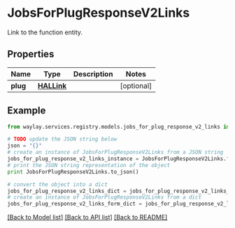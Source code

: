 # JobsForPlugResponseV2Links

Link to the function entity.

## Properties

Name | Type | Description | Notes
------------ | ------------- | ------------- | -------------
**plug** | [**HALLink**](HALLink.md) |  | [optional] 

## Example

```python
from waylay.services.registry.models.jobs_for_plug_response_v2_links import JobsForPlugResponseV2Links

# TODO update the JSON string below
json = "{}"
# create an instance of JobsForPlugResponseV2Links from a JSON string
jobs_for_plug_response_v2_links_instance = JobsForPlugResponseV2Links.from_json(json)
# print the JSON string representation of the object
print JobsForPlugResponseV2Links.to_json()

# convert the object into a dict
jobs_for_plug_response_v2_links_dict = jobs_for_plug_response_v2_links_instance.to_dict()
# create an instance of JobsForPlugResponseV2Links from a dict
jobs_for_plug_response_v2_links_form_dict = jobs_for_plug_response_v2_links.from_dict(jobs_for_plug_response_v2_links_dict)
```
[[Back to Model list]](../README.md#documentation-for-models) [[Back to API list]](../README.md#documentation-for-api-endpoints) [[Back to README]](../README.md)


